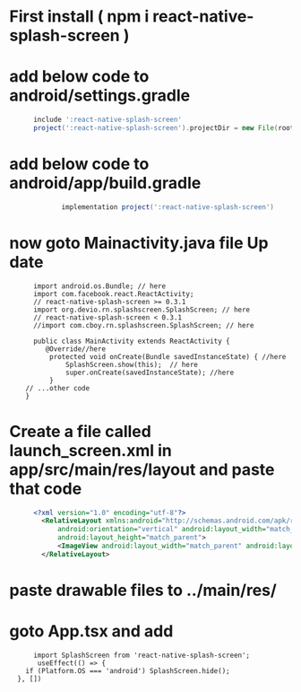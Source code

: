 # First install ( npm i react-native-splash-screen )
# add below code to android/settings.gradle
```gradle
      include ':react-native-splash-screen'   
      project(':react-native-splash-screen').projectDir = new File(rootProject.projectDir, '../node_modules/react-native-splash-screen/android')
```
# add below code to android/app/build.gradle
```gradle
             implementation project(':react-native-splash-screen')
```
# now goto Mainactivity.java file Up date 
```
      import android.os.Bundle; // here
      import com.facebook.react.ReactActivity;
      // react-native-splash-screen >= 0.3.1
      import org.devio.rn.splashscreen.SplashScreen; // here
      // react-native-splash-screen < 0.3.1
      //import com.cboy.rn.splashscreen.SplashScreen; // here
      
      public class MainActivity extends ReactActivity {
         @Override//here
          protected void onCreate(Bundle savedInstanceState) { //here
              SplashScreen.show(this);  // here
              super.onCreate(savedInstanceState); //here
          }
    // ...other code
    }
```
# Create a file called launch_screen.xml in app/src/main/res/layout and paste that code
```xml
      <?xml version="1.0" encoding="utf-8"?>
        <RelativeLayout xmlns:android="http://schemas.android.com/apk/res/android"
            android:orientation="vertical" android:layout_width="match_parent"
            android:layout_height="match_parent">
            <ImageView android:layout_width="match_parent" android:layout_height="match_parent" android:src="@drawable/launch_screen" android:scaleType="centerCrop" />
        </RelativeLayout>

```
# paste drawable files to ../main/res/

# goto App.tsx and add
```tsx
      import SplashScreen from 'react-native-splash-screen';
       useEffect(() => {
    if (Platform.OS === 'android') SplashScreen.hide();
  }, [])
```

